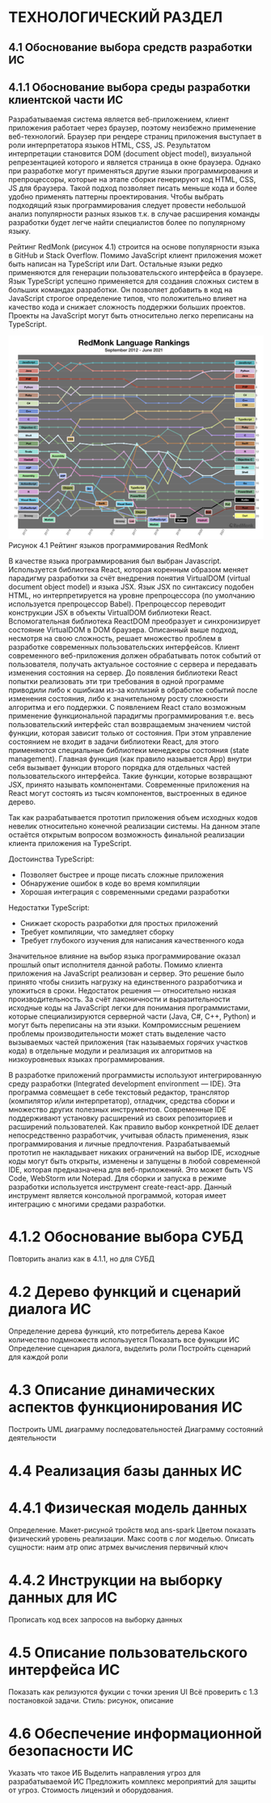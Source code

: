# ТЕХНОЛОГИЧЕСКИЙ РАЗДЕЛ

## 4.1 Обоснование выбора средств разработки ИС

## 4.1.1 Обоснование выбора среды разработки клиентской части ИС
Разрабатываемая система является веб-приложением, клиент приложения работает через браузер, поэтому неизбежно применение веб-технологий. Браузер при рендере страниц приложения выступает в роли интерпретатора языков HTML, CSS, JS. Результатом интерпретации становится DOM (document object model), визуальной репрезентацией которого и является страница в окне браузера. Однако при разработке могут применяться другие языки программирования и препроцессоры, которые на этапе сборки генерируют код HTML, CSS, JS для браузера. Такой подход позволяет писать меньше кода и более удобно применять паттерны проектирования. Чтобы выбрать подходящий язык программирования следует провести небольшой анализ популярности разных языков т.к. в случае расширения команды разработки будет легче найти специалистов более по популярному языку.

Рейтинг RedMonk (рисунок 4.1) строится на основе популярности языка в GitHub и Stack Overflow. Помимо JavaScript клиент приложения может быть написан на TypeScript или Dart. Остальные языки редко применяются для генерации пользовательского интерфейса в браузере. Язык TypeScript успешно применяется для создания сложных систем в больших командах разработки. Он позволяет добавить в код на JavaScript строгое определение типов, что положительно влияет на качество кода и снижает сложность поддержки больших проектов. Проекты на JavaScript могут быть относительно легко переписаны на TypeScript.

![image](./img/4_1.png)
Рисунок 4.1 Рейтинг языков программирования RedMonk

В качестве языка программирования был выбран Javascript. Используется библиотека React, которая коренным образом меняет парадигму разработки за счёт внедрения понятия VirtualDOM (virtual document object model) и языка JSX. Язык JSX по синтаксису подобен HTML, но интерпретируется на уровне препроцессора (по умолчанию используется препроцессор Babel). Препроцессор переводит конструкции JSX в объекты VirtualDOM библиотеки React. Вспомогательная библиотека ReactDOM преобразует и синхронизирует состояние VirtualDOM в DOM браузера. Описанный выше подход, несмотря на свою сложность, решает множество проблем в разработке современных пользовательских интерфейсов. Клиент современного веб-приложения должен обрабатывать поток событий от пользователя, получать актуальное состояние с сервера и передавать изменения состояния на сервер. До появления библиотеки React попытки реализовать эти три требования в одной программе приводили либо к ошибкам из-за коллизий в обработке событий после изменения состояния, либо к значительному росту сложности алгоритма и его поддержки. С появлением React стало возможным применение функциональной парадигмы программирования т.е. весь пользовательский интерфейс стал возвращаемым значением чистой функции, которая зависит только от состояния. При этом управление состоянием не входит в задачи библиотеки React, для этого применяются специальные библиотеки менеджеры состояния (state management). Главная функция (как правило называется App) внутри себя вызывает функции второго порядка для отдельных частей пользовательского интерфейса. Такие функции, которые возвращают JSX, принято называть компонентами. Современные приложения на React могут состоять из тысяч компонентов, выстроенных в единое дерево.

Так как разрабатывается прототип приложения объем исходных кодов невелик относительно конечной реализации системы. На данном этапе остаётся открытым вопросом возможность финальной реализации клиента приложения на TypeScript.

Достоинства TypeScript:
* Позволяет быстрее и проще писать сложные приложения
* Обнаружение ошибок в коде во время компиляции
* Хорошая интеграция с современными средами разработки

Недостатки TypeScript:
* Снижает скорость разработки для простых приложений
* Требует компиляции, что замедляет сборку
* Требует глубокого изучения для написания качественного кода

Значительное влияние на выбор языка программирование оказал прошлый опыт исполнителя данной работы. Помимо клиента приложения на JavaScript реализован и сервер. Это решение было принято чтобы снизить нагрузку на единственного разработчика и уложиться в сроки. Недостаток решения — относительно низкая производительность. За счёт лаконичности и выразительности исходные коды на JavaScript легки для понимания программистами, которые специализируются серверной части (Java, C#, C++, Python) и могут быть переписаны на эти языки. Компромиссным решением проблемы производительности может стать выделение часто вызываемых частей приложения (так называемых горячих участков кода) в отдельные модули и реализация их алгоритмов на низкоуровневых языках программирования.

В разработке приложений программисты используют интегрированную среду разработки (Integrated development environment — IDE). Эта программа совмещает в себе текстовый редактор, транслятор (компилятор и/или интерпретатор), отладчик, средства сборки и множество других полезных инструментов. Современные IDE поддерживают установку расширений из своих репозиториев и расширений пользователей. Как правило выбор конкретной IDE делает непосредственно разработчик, учитывая область применения, язык программирования и личные предпочтения. Разрабатываемый прототип не накладывает никаких ограничений на выбор IDE, исходные коды могут быть открыты, изменены и запущены в любой современной IDE, которая предназначена для веб-приложений. Это может быть VS Code, WebStorm или Notepad. Для сборки и запуска в режиме разработки используется инструмент create-react-app. Данный инструмент является консольной программой, которая имеет интеграцию с многими средами разработки.

# 4.1.2 Обоснование выбора СУБД
Повторить анализ как в 4.1.1, но для СУБД

# 4.2 Дерево функций и сценарий диалога ИС
Определение дерева функций, кто потребитель дерева
Какое количество подмножеств используется
Показать все функции ИС
Определение сценария диалога, 
выделить роли
Постройть сценарий для каждой роли


# 4.3 Описание динамических аспектов функционирования ИС
Построить UML диаграмму последовательностей
Диаграмму состояний деятельности

# 4.4 Реализация базы данных ИС

# 4.4.1 Физическая модель данных
Определение. Макет-рисуной тройств мод ans-spark
Цветом показать физический уровень реализации.
Макс соотв с лог моделью.
Описать сущности:
наим атр
опис атрмех вычисления
первичный ключ

# 4.4.2 Инструкции на выборку данных для ИС
Прописать код всех запросов на выборку данных

# 4.5 Описание пользовательского интерфейса ИС
Показать как релизуются фукции с точки зрения UI
Всё проверить с 1.3 постановкой задачи.
Стиль: рисунок, описание

# 4.6 Обеспечение информационной безопасности ИС
Указать что такое ИБ
Выделить направления угроз для разрабатываемой ИС
Предложить комплекс мероприятий для защиты от угроз.
Стоимость лицензий и оборудования.
